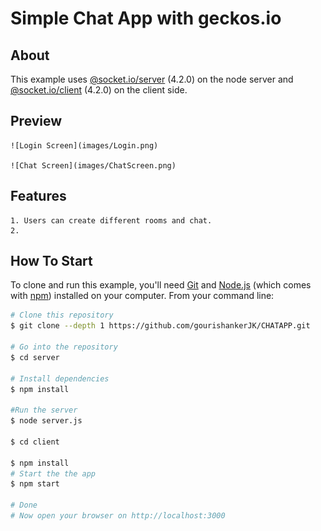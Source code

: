 # Simple Chat App with geckos.io

## About

This example uses [@socket.io/server](https://www.npmjs.com/package/socket.io) (4.2.0) on the node server and [@socket.io/client](https://www.npmjs.com/package/socket.io-client) (4.2.0) on the client side.

## Preview

    ![Login Screen](images/Login.png)

    ![Chat Screen](images/ChatScreen.png)

## Features

    1. Users can create different rooms and chat.
    2.

## How To Start

To clone and run this example, you'll need [Git](https://git-scm.com) and [Node.js](https://nodejs.org/en/download/) (which comes with [npm](http://npmjs.com)) installed on your computer. From your command line:

```bash
# Clone this repository
$ git clone --depth 1 https://github.com/gourishankerJK/CHATAPP.git

# Go into the repository
$ cd server

# Install dependencies
$ npm install

#Run the server
$ node server.js

$ cd client

$ npm install
# Start the the app
$ npm start

# Done
# Now open your browser on http://localhost:3000
```
